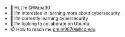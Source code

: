 - 👋 Hi, I’m @Wapa30
- 👀 I’m interested in learning more about cybersecurity
- 🌱 I’m currently learning cybersecurity
- 💞️ I’m looking to collaborate on Ubuntu
- 📫 How to reach me phuni9870@llcc.edu

<!---
Wapa30/Wapa30 is a ✨ special ✨ repository because its `README.md` (this file) appears on your GitHub profile.
You can click the Preview link to take a look at your changes.
--->
